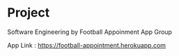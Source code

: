 # Project
 Software Engineering
 					by Football Appoinment App Group

App Link : https://football-appointment.herokuapp.com
